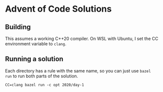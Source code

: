 # Advent of Code Solutions

## Building

This assumes a working C++20 compiler. On WSL with Ubuntu, I set the CC
environment variable to `clang`.

## Running a solution

Each directory has a rule with the same name, so you can just use `bazel run` to
run both parts of the solution.

```
CC=clang bazel run -c opt 2020/day-1
```
